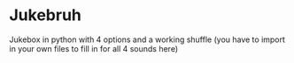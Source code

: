 # Jukebruh
Jukebox in python  with 4 options and a working shuffle
(you have to import in your own files to fill in for all 4 sounds here)
